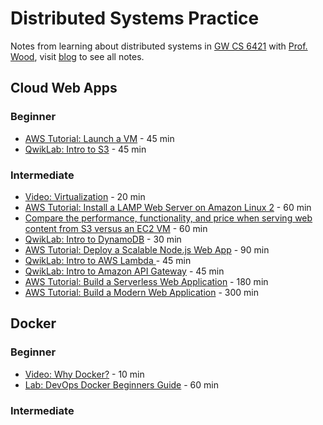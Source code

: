 # Distributed Systems Practice
Notes from learning about distributed systems in [GW CS 6421](https://gwdistsys18.github.io/) with [Prof. Wood](https://faculty.cs.gwu.edu/timwood/), visit [blog](https://1988warren.github.io/dist-sys-practice.github.io) to see all notes.

## Cloud Web Apps

### Beginner
- [AWS Tutorial: Launch a VM](https://1988warren.github.io/dist-sys-practice.github.io/cloud-web-apps-launch-ec2-vm/) - 45 min
- [QwikLab: Intro to S3](https://1988warren.github.io/dist-sys-practice.github.io/cloud-web-apps-lab-s3/) - 45 min

### Intermediate
- [Video: Virtualization](https://1988warren.github.io/dist-sys-practice.github.io/cloud-web-apps-virtualization/) - 20 min
- [AWS Tutorial: Install a LAMP Web Server on Amazon Linux 2](https://1988warren.github.io/dist-sys-practice.github.io/cloud-web-apps-set-up-lamp-on-ami/) - 60 min
- [Compare the performance, functionality, and price when serving web content from S3 versus an EC2 VM](https://1988warren.github.io/dist-sys-practice.github.io/cloud-web-apps-compare-s3-vs-ec2/) - 60 min
- [QwikLab: Intro to DynamoDB](https://1988warren.github.io/dist-sys-practice.github.io/cloud-web-apps-lab-dynamodb/) - 30 min
- [AWS Tutorial: Deploy a Scalable Node.js Web App](https://1988warren.github.io/dist-sys-practice.github.io/cloud-web-apps-deploy-scalable-nodejs-web-app/) - 90 min
- [QwikLab: Intro to AWS Lambda ](https://1988warren.github.io/dist-sys-practice.github.io/cloud-web-apps-lab-aws-lambda/) - 45 min
- [QwikLab: Intro to Amazon API Gateway](https://1988warren.github.io/dist-sys-practice.github.io/cloud-web-apps-api-gateway/) - 45 min
- [AWS Tutorial: Build a Serverless Web Application](https://1988warren.github.io/dist-sys-practice.github.io/cloud-web-apps-serverless-web-app/) - 180 min
- [AWS Tutorial: Build a Modern Web Application](https://1988warren.github.io/dist-sys-practice.github.io/cloud-web-apps-modern-web-app/) - 300 min

## Docker

### Beginner
- [Video: Why Docker?](https://1988warren.github.io/dist-sys-practice.github.io/docker-why-docker/) - 10 min
- [Lab: DevOps Docker Beginners Guide](https://1988warren.github.io/dist-sys-practice.github.io/docker-lab-devops-guide/) - 60 min

### Intermediate
